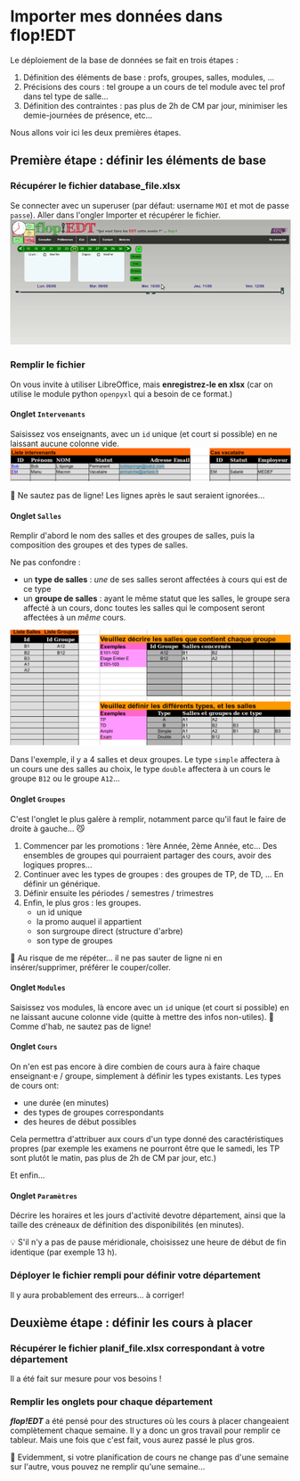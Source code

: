 # Importer mes données dans flop!EDT

Le déploiement de la base de données se fait en trois étapes :
1. Définition des éléments de base : profs, groupes, salles, modules, ...
2. Précisions des cours : tel groupe a un cours de tel module avec tel prof dans tel type de salle...
3. Définition des contraintes : pas plus de 2h de CM par jour, minimiser les demie-journées de présence, etc...

Nous allons voir ici les deux premières étapes. 

## Première étape : définir les éléments de base

### Récupérer le fichier database_file.xlsx

Se connecter avec un superuser (par défaut: username `MOI` et mot de passe `passe`).
Aller dans l'ongler Importer et récupérer le fichier.
![Récupérer le fichier de database](static/configuration/download_database_file.gif)

### Remplir le fichier
On vous invite à utiliser LibreOffice, mais **enregistrez-le en xlsx** (car on utilise le module python `openpyxl` qui a besoin de ce format.)

#### Onglet `Intervenants`
Saisissez vos enseignants, avec un `id` unique (et court si possible) en ne laissant aucune colonne vide.
![Récupérer le fichier de database](static/configuration/intervenants.png)

:pushpin: Ne sautez pas de ligne! Les lignes après le saut seraient ignorées...

#### Onglet `Salles`
Remplir d'abord le nom des salles et des groupes de salles, puis la composition des groupes et des types de salles.

Ne pas confondre :
* un **type de salles** : *une* de ses salles seront affectées à cours qui est de ce type
* un **groupe de salles** : ayant le même statut que les salles, le groupe sera affecté à un cours, donc toutes les salles qui le composent seront affectées à un *même* cours.

![Récupérer le fichier de database](static/configuration/salles.png)

Dans l'exemple, il y a 4 salles et deux groupes.
Le type `simple` affectera à un cours une des salles au choix, le type `double` affectera à un cours le groupe `B12` ou le groupe `A12`...

#### Onglet `Groupes`
C'est l'onglet le plus galère à remplir, notamment parce qu'il faut le faire de droite à gauche... :smirk_cat: 
1. Commencer par les promotions : 1ère Année, 2ème Année, etc... Des ensembles de groupes qui pourraient partager des cours, avoir des logiques propres...
2. Continuer avec les types de groupes : des groupes de TP, de TD, ... En définir un générique.
3. Définir ensuite les périodes / semestres / trimestres
4. Enfin, le plus gros : les groupes.
    * un id unique
    * la promo auquel il appartient
    * son surgroupe direct (structure d'arbre)
    * son type de groupes

:pushpin: Au risque de me répéter... il ne pas sauter de ligne ni en insérer/supprimer, préférer le couper/coller.

#### Onglet `Modules`

Saisissez vos modules, là encore avec un `id` unique (et court si possible) en ne laissant aucune colonne vide (quitte à mettre des infos non-utiles).
:pushpin: Comme d'hab, ne sautez pas de ligne! 

#### Onglet `Cours`
On n'en est pas encore à dire combien de cours aura à faire chaque enseignant⋅e / groupe, simplement à définir les types existants. 
Les types de cours ont:
- une durée (en minutes)
- des types de groupes correspondants
- des heures de début possibles

Cela permettra d'attribuer aux cours d'un type donné des caractéristiques propres (par exemple les examens ne pourront être que le samedi, les TP sont plutôt le matin, pas plus de 2h de CM par jour, etc.)

Et enfin...
#### Onglet `Paramètres`
Décrire les horaires et les jours d'activité devotre département, ainsi que la taille des créneaux de définition des disponibilités (en minutes).

:bulb: S'il n'y a pas de pause méridionale, choisissez une heure de début de fin identique (par exemple 13 h).



### Déployer le fichier rempli pour définir votre département

Il y aura probablement des erreurs... à corriger!


## Deuxième étape : définir les cours à placer
### Récupérer le fichier planif_file.xlsx correspondant à votre département
Il a été fait sur mesure pour vos besoins !

### Remplir les onglets pour chaque département
***flop!EDT*** a été pensé pour des structures où les cours à placer changeaient complètement chaque semaine. Il y a donc un gros travail pour remplir ce tableur. Mais une fois que c'est fait, vous aurez passé le plus gros.

:pushpin: Evidemment, si votre planification de cours ne change pas d'une semaine sur l'autre, vous pouvez ne remplir qu'une semaine...
